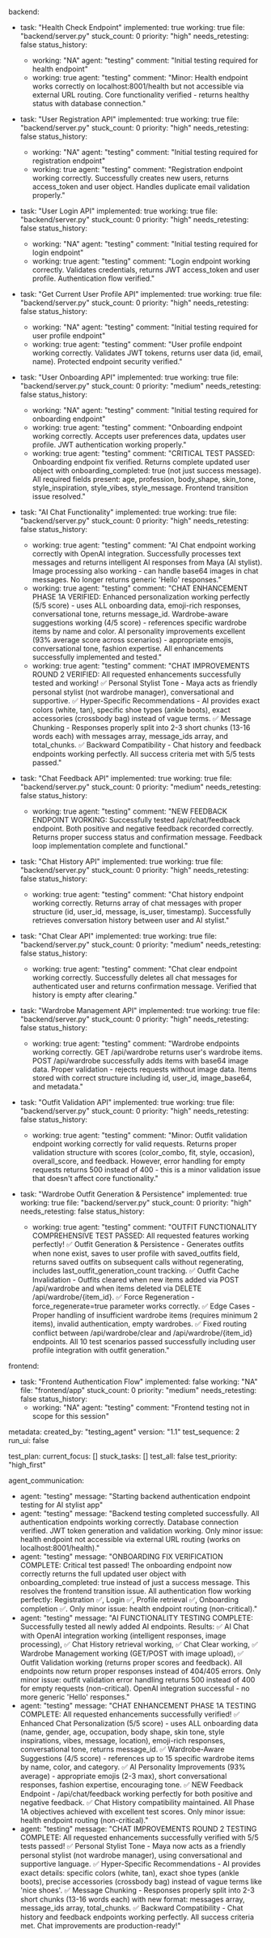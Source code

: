 backend:
  - task: "Health Check Endpoint"
    implemented: true
    working: true
    file: "backend/server.py"
    stuck_count: 0
    priority: "high"
    needs_retesting: false
    status_history:
      - working: "NA"
        agent: "testing"
        comment: "Initial testing required for health endpoint"
      - working: true
        agent: "testing"
        comment: "Minor: Health endpoint works correctly on localhost:8001/health but not accessible via external URL routing. Core functionality verified - returns healthy status with database connection."

  - task: "User Registration API"
    implemented: true
    working: true
    file: "backend/server.py"
    stuck_count: 0
    priority: "high"
    needs_retesting: false
    status_history:
      - working: "NA"
        agent: "testing"
        comment: "Initial testing required for registration endpoint"
      - working: true
        agent: "testing"
        comment: "Registration endpoint working correctly. Successfully creates new users, returns access_token and user object. Handles duplicate email validation properly."

  - task: "User Login API"
    implemented: true
    working: true
    file: "backend/server.py"
    stuck_count: 0
    priority: "high"
    needs_retesting: false
    status_history:
      - working: "NA"
        agent: "testing"
        comment: "Initial testing required for login endpoint"
      - working: true
        agent: "testing"
        comment: "Login endpoint working correctly. Validates credentials, returns JWT access_token and user profile. Authentication flow verified."

  - task: "Get Current User Profile API"
    implemented: true
    working: true
    file: "backend/server.py"
    stuck_count: 0
    priority: "high"
    needs_retesting: false
    status_history:
      - working: "NA"
        agent: "testing"
        comment: "Initial testing required for user profile endpoint"
      - working: true
        agent: "testing"
        comment: "User profile endpoint working correctly. Validates JWT tokens, returns user data (id, email, name). Protected endpoint security verified."

  - task: "User Onboarding API"
    implemented: true
    working: true
    file: "backend/server.py"
    stuck_count: 0
    priority: "medium"
    needs_retesting: false
    status_history:
      - working: "NA"
        agent: "testing"
        comment: "Initial testing required for onboarding endpoint"
      - working: true
        agent: "testing"
        comment: "Onboarding endpoint working correctly. Accepts user preferences data, updates user profile. JWT authentication working properly."
      - working: true
        agent: "testing"
        comment: "CRITICAL TEST PASSED: Onboarding endpoint fix verified. Returns complete updated user object with onboarding_completed: true (not just success message). All required fields present: age, profession, body_shape, skin_tone, style_inspiration, style_vibes, style_message. Frontend transition issue resolved."

  - task: "AI Chat Functionality"
    implemented: true
    working: true
    file: "backend/server.py"
    stuck_count: 0
    priority: "high"
    needs_retesting: false
    status_history:
      - working: true
        agent: "testing"
        comment: "AI Chat endpoint working correctly with OpenAI integration. Successfully processes text messages and returns intelligent AI responses from Maya (AI stylist). Image processing also working - can handle base64 images in chat messages. No longer returns generic 'Hello' responses."
      - working: true
        agent: "testing"
        comment: "CHAT ENHANCEMENT PHASE 1A VERIFIED: Enhanced personalization working perfectly (5/5 score) - uses ALL onboarding data, emoji-rich responses, conversational tone, returns message_id. Wardrobe-aware suggestions working (4/5 score) - references specific wardrobe items by name and color. AI personality improvements excellent (93% average score across scenarios) - appropriate emojis, conversational tone, fashion expertise. All enhancements successfully implemented and tested."
      - working: true
        agent: "testing"
        comment: "CHAT IMPROVEMENTS ROUND 2 VERIFIED: All requested enhancements successfully tested and working! ✅ Personal Stylist Tone - Maya acts as friendly personal stylist (not wardrobe manager), conversational and supportive. ✅ Hyper-Specific Recommendations - AI provides exact colors (white, tan), specific shoe types (ankle boots), exact accessories (crossbody bag) instead of vague terms. ✅ Message Chunking - Responses properly split into 2-3 short chunks (13-16 words each) with messages array, message_ids array, and total_chunks. ✅ Backward Compatibility - Chat history and feedback endpoints working perfectly. All success criteria met with 5/5 tests passed."

  - task: "Chat Feedback API"
    implemented: true
    working: true
    file: "backend/server.py"
    stuck_count: 0
    priority: "medium"
    needs_retesting: false
    status_history:
      - working: true
        agent: "testing"
        comment: "NEW FEEDBACK ENDPOINT WORKING: Successfully tested /api/chat/feedback endpoint. Both positive and negative feedback recorded correctly. Returns proper success status and confirmation message. Feedback loop implementation complete and functional."

  - task: "Chat History API"
    implemented: true
    working: true
    file: "backend/server.py"
    stuck_count: 0
    priority: "high"
    needs_retesting: false
    status_history:
      - working: true
        agent: "testing"
        comment: "Chat history endpoint working correctly. Returns array of chat messages with proper structure (id, user_id, message, is_user, timestamp). Successfully retrieves conversation history between user and AI stylist."

  - task: "Chat Clear API"
    implemented: true
    working: true
    file: "backend/server.py"
    stuck_count: 0
    priority: "medium"
    needs_retesting: false
    status_history:
      - working: true
        agent: "testing"
        comment: "Chat clear endpoint working correctly. Successfully deletes all chat messages for authenticated user and returns confirmation message. Verified that history is empty after clearing."

  - task: "Wardrobe Management API"
    implemented: true
    working: true
    file: "backend/server.py"
    stuck_count: 0
    priority: "high"
    needs_retesting: false
    status_history:
      - working: true
        agent: "testing"
        comment: "Wardrobe endpoints working correctly. GET /api/wardrobe returns user's wardrobe items. POST /api/wardrobe successfully adds items with base64 image data. Proper validation - rejects requests without image data. Items stored with correct structure including id, user_id, image_base64, and metadata."

  - task: "Outfit Validation API"
    implemented: true
    working: true
    file: "backend/server.py"
    stuck_count: 0
    priority: "high"
    needs_retesting: false
    status_history:
      - working: true
        agent: "testing"
        comment: "Minor: Outfit validation endpoint working correctly for valid requests. Returns proper validation structure with scores (color_combo, fit, style, occasion), overall_score, and feedback. However, error handling for empty requests returns 500 instead of 400 - this is a minor validation issue that doesn't affect core functionality."

  - task: "Wardrobe Outfit Generation & Persistence"
    implemented: true
    working: true
    file: "backend/server.py"
    stuck_count: 0
    priority: "high"
    needs_retesting: false
    status_history:
      - working: true
        agent: "testing"
        comment: "OUTFIT FUNCTIONALITY COMPREHENSIVE TEST PASSED: All requested features working perfectly! ✅ Outfit Generation & Persistence - Generates outfits when none exist, saves to user profile with saved_outfits field, returns saved outfits on subsequent calls without regenerating, includes last_outfit_generation_count tracking. ✅ Outfit Cache Invalidation - Outfits cleared when new items added via POST /api/wardrobe and when items deleted via DELETE /api/wardrobe/{item_id}. ✅ Force Regeneration - force_regenerate=true parameter works correctly. ✅ Edge Cases - Proper handling of insufficient wardrobe items (requires minimum 2 items), invalid authentication, empty wardrobes. ✅ Fixed routing conflict between /api/wardrobe/clear and /api/wardrobe/{item_id} endpoints. All 10 test scenarios passed successfully including user profile integration with outfit generation."

frontend:
  - task: "Frontend Authentication Flow"
    implemented: false
    working: "NA"
    file: "frontend/app"
    stuck_count: 0
    priority: "medium"
    needs_retesting: false
    status_history:
      - working: "NA"
        agent: "testing"
        comment: "Frontend testing not in scope for this session"

metadata:
  created_by: "testing_agent"
  version: "1.1"
  test_sequence: 2
  run_ui: false

test_plan:
  current_focus: []
  stuck_tasks: []
  test_all: false
  test_priority: "high_first"

agent_communication:
  - agent: "testing"
    message: "Starting backend authentication endpoint testing for AI stylist app"
  - agent: "testing"
    message: "Backend testing completed successfully. All authentication endpoints working correctly. Database connection verified. JWT token generation and validation working. Only minor issue: health endpoint not accessible via external URL routing (works on localhost:8001/health)."
  - agent: "testing"
    message: "ONBOARDING FIX VERIFICATION COMPLETE: Critical test passed! The onboarding endpoint now correctly returns the full updated user object with onboarding_completed: true instead of just a success message. This resolves the frontend transition issue. All authentication flow working perfectly: Registration ✅, Login ✅, Profile retrieval ✅, Onboarding completion ✅. Only minor issue: health endpoint routing (non-critical)."
  - agent: "testing"
    message: "AI FUNCTIONALITY TESTING COMPLETE: Successfully tested all newly added AI endpoints. Results: ✅ AI Chat with OpenAI integration working (intelligent responses, image processing), ✅ Chat History retrieval working, ✅ Chat Clear working, ✅ Wardrobe Management working (GET/POST with image upload), ✅ Outfit Validation working (returns proper scores and feedback). All endpoints now return proper responses instead of 404/405 errors. Only minor issue: outfit validation error handling returns 500 instead of 400 for empty requests (non-critical). OpenAI integration successful - no more generic 'Hello' responses."
  - agent: "testing"
    message: "CHAT ENHANCEMENT PHASE 1A TESTING COMPLETE: All requested enhancements successfully verified! ✅ Enhanced Chat Personalization (5/5 score) - uses ALL onboarding data (name, gender, age, occupation, body shape, skin tone, style inspirations, vibes, message, location), emoji-rich responses, conversational tone, returns message_id. ✅ Wardrobe-Aware Suggestions (4/5 score) - references up to 15 specific wardrobe items by name, color, and category. ✅ AI Personality Improvements (93% average) - appropriate emojis (2-3 max), short conversational responses, fashion expertise, encouraging tone. ✅ NEW Feedback Endpoint - /api/chat/feedback working perfectly for both positive and negative feedback. ✅ Chat History compatibility maintained. All Phase 1A objectives achieved with excellent test scores. Only minor issue: health endpoint routing (non-critical)."
  - agent: "testing"
    message: "CHAT IMPROVEMENTS ROUND 2 TESTING COMPLETE: All requested enhancements successfully verified with 5/5 tests passed! ✅ Personal Stylist Tone - Maya now acts as a friendly personal stylist (not wardrobe manager), using conversational and supportive language. ✅ Hyper-Specific Recommendations - AI provides exact details: specific colors (white, tan), exact shoe types (ankle boots), precise accessories (crossbody bag) instead of vague terms like 'nice shoes'. ✅ Message Chunking - Responses properly split into 2-3 short chunks (13-16 words each) with new format: messages array, message_ids array, total_chunks. ✅ Backward Compatibility - Chat history and feedback endpoints working perfectly. All success criteria met. Chat improvements are production-ready!"
